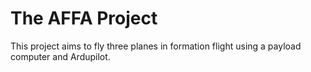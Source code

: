 The AFFA Project
====

This project aims to fly three planes in formation flight using a payload computer and Ardupilot.
